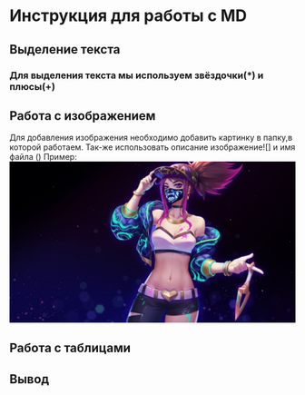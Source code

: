 # Инструкция для работы с MD

## Выделение текста

### Для выделения текста мы используем звёздочки(*) и плюсы(+)

## Работа с изображением

Для добавления изображения необходимо добавить картинку в папку,в которой работаем.
Так-же использовать описание изображение![] и имя файла ()
Пример: 
![Лучшая девочка в лиге](Akali.jpg)
## Работа с таблицами

## Вывод